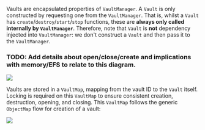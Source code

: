 Vaults are encapsulated properties of `VaultManager`. A `Vault` is only constructed by requesting one from the `VaultManager`. That is, whilst a `Vault` has `create`/`destroy`/`start`/`stop` functions, these are **always only called internally by `VaultManager`**. Therefore, note that `Vault` is **not** dependency injected into `VaultManager`: we don't construct a `Vault` and then pass it to the `VaultManager`.

### TODO: Add details about open/close/create and implications with memory/EFS to relate to this diagram.

![](http://www.plantuml.com/plantuml/png/VP0n2uCm48Nt_8h3tJ_WK8JIGeVgKEWkvg22IIGv1v7-z-RYMIkbdNAyx-Mzuyf0ZQVHzEhHQGGq0qsWCRI-6wXpLgbe88IiSd1lnfuoQ09KpkARr0DQr1zKX5a1YELYSuF6-IdnQneNr-QfBPpEDpRmA_IfOAqvzYxiQaIOVqKmbmZU5_ByiAvMGEinVabXIaJcoLZm0SYxwGjBPVpEmu95swMxE6pqJtQ9LiVZlm00)

Vaults are stored in a `VaultMap`, mapping from the vault ID to the `Vault` itself. Locking is required on this `VaultMap` to ensure consistent creation, destruction, opening, and closing. This `VaultMap` follows the generic `ObjectMap` flow for creation of a vault:

![](http://www.plantuml.com/plantuml/png/VL11JiCm4Bpd5NDC3oXtAa4Hue04GkeFGZ9H3AuTrckL_XxNYL6WY9DtPsTclRCBseh6WwroKGadjbe1Pa3zu5HEC0ulhs_izBcTC7XPkiV-TWCTwL2V63OLC8ls33vAH_3J10rdESy-bspWwgPfX1h5GHPPqsoNOL0_vP8s4BNpHNKSZKt0a-_UOGA4bcrW-axgrZowFbFBoXaoG_NRylfUs2fXa-Fs1yAB1FBuQ7HSi--wZsZaBuDoLY7s_JS4zRD_7grtBEJzV5Xn_IUlabOvS9UUUB1V)
